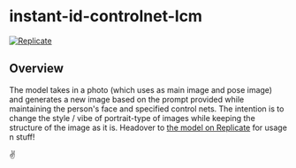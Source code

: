 # instant-id-controlnet-lcm

[![Replicate](https://replicate.com/ahmdyassr/instant-id-controlnet-lcm/badge)](https://replicate.com/ahmdyassr/instant-id-controlnet-lcm)

## Overview

The model takes in a photo (which uses as main image and pose image) and generates a new image based on the prompt provided while maintaining the person's face and specified control nets. The intention is to change the style / vibe of portrait-type of images while keeping the structure of the image as it is. Headover to [the model on Replicate](https://replicate.com/ahmdyassr/instant-id-controlnet-lcm) for usage n stuff!

✌️
